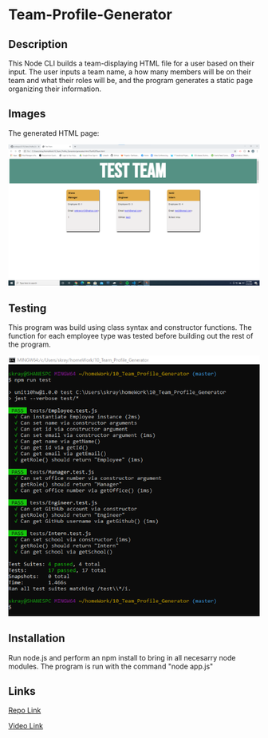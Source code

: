 # Team-Profile-Generator

## Description 
This Node CLI builds a team-displaying HTML file for a user based on their input. The user inputs a team name, a how many members will be on their team and what their roles will be, and the program generates a static page organizing their information. 

## Images

The generated HTML page:

![Sample Generated Page](screenshots\GeneratedHTML.png)

## Testing
This program was build using class syntax and constructor functions. The function for each employee type was tested before building out the rest of the program. 

![Screenshot showing all tests passing based on output from Jest](screenshots/test_results.png)

## Installation 
Run node.js and perform an npm install to bring in all necesarry node modules. The program is run with the command "node app.js"

## Links
[Repo Link](https://github.com/smkraycs12/10_Team_Profile_Generator)

[Video Link](https://drive.google.com/file/d/1wj5pdvgLElCYS7mum5WQpfVt-cLW99vQ/view?usp=sharing)


